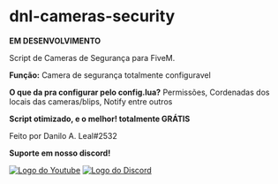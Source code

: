 # dnl-cameras-security

**EM DESENVOLVIMENTO**

Script de Cameras de Segurança para FiveM.

**Função:** Camera de segurança totalmente configuravel

**O que da pra configurar pelo config.lua?**
Permissões, Cordenadas dos locais das cameras/blips, Notify entre outros

**Script otimizado, e o melhor! totalmente GRÁTIS**

Feito por Danilo A. Leal#2532

**Suporte em nosso discord!**

<a href="https://www.youtube.com/channel/UCFUCI30_f8ceOUhBJE_Pu-g/featured"><img  alt="Logo do Youtube" src="https://img.shields.io/badge/YouTube-FF0000?style=for-the-badge&logo=youtube&logoColor=white"></a>
<a href="https://discord.gg/c4JGF4ntH5"><img  alt="Logo do Discord" src="https://img.shields.io/badge/Discord-7289DA?style=for-the-badge&logo=discord&logoColor=white"></a>

